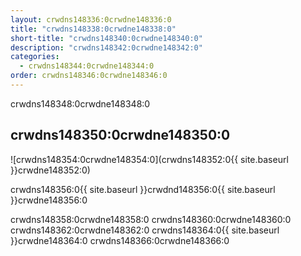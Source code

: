 ```yaml
---
layout: crwdns148336:0crwdne148336:0
title: "crwdns148338:0crwdne148338:0"
short-title: "crwdns148340:0crwdne148340:0"
description: "crwdns148342:0crwdne148342:0"
categories:
  - crwdns148344:0crwdne148344:0
order: crwdns148346:0crwdne148346:0
---
```

crwdns148348:0crwdne148348:0

## crwdns148350:0crwdne148350:0

![crwdns148354:0crwdne148354:0](crwdns148352:0{{ site.baseurl }}crwdne148352:0)

crwdns148356:0{{ site.baseurl }}crwdnd148356:0{{ site.baseurl }}crwdne148356:0

crwdns148358:0crwdne148358:0 crwdns148360:0crwdne148360:0 crwdns148362:0crwdne148362:0 crwdns148364:0{{ site.baseurl }}crwdne148364:0 crwdns148366:0crwdne148366:0